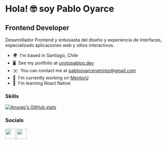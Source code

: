 Hola! 🤓 soy Pablo Oyarce
=============================

Frontend Developer
------------------

Desarrollador Frontend y entusiasta del diseño y experiencia de interfaces, especializado aplicaciones web y sitios interactivos.

* 🌍  I'm based in Santiago, Chile
* 🖥️  See my portfolio at [unstopabloo.dev](http://unstopabloo.dev)
* ✉️  You can contact me at [pablooyarceramirez@gmail.com](mailto:pablooyarceramirez@gmail.com)
* 🚀  I'm currently working on [MentorU](http://mentoru.co)
* 🧠  I'm learning React Native

### Skills

[![Anurag's GitHub stats](https://github-readme-stats.vercel.app/api?username=unstopabloo)](https://github.com/anuraghazra/github-readme-stats)


### Socials

<p align="left"> <a href="https://www.github.com/unstopabloo" target="_blank" rel="noreferrer"> <picture> <source media="(prefers-color-scheme: dark)" srcset="https://raw.githubusercontent.com/danielcranney/readme-generator/main/public/icons/socials/github-dark.svg" /> <source media="(prefers-color-scheme: light)" srcset="https://raw.githubusercontent.com/danielcranney/readme-generator/main/public/icons/socials/github.svg" /> <img src="https://raw.githubusercontent.com/danielcranney/readme-generator/main/public/icons/socials/github.svg" width="32" height="32" /> </picture> </a> <a href="https://www.linkedin.com/in/pablo-oyarce-ramirez/" target="_blank" rel="noreferrer"> <picture> <source media="(prefers-color-scheme: dark)" srcset="https://raw.githubusercontent.com/danielcranney/readme-generator/main/public/icons/socials/linkedin-dark.svg" /> <source media="(prefers-color-scheme: light)" srcset="https://raw.githubusercontent.com/danielcranney/readme-generator/main/public/icons/socials/linkedin.svg" /> <img src="https://raw.githubusercontent.com/danielcranney/readme-generator/main/public/icons/socials/linkedin.svg" width="32" height="32" /> </picture> </a></p>

